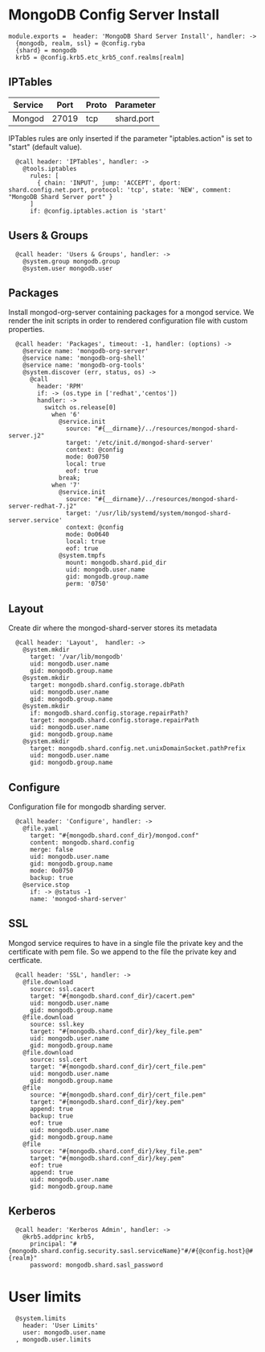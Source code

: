 
# MongoDB Config Server Install

    module.exports =  header: 'MongoDB Shard Server Install', handler: ->
      {mongodb, realm, ssl} = @config.ryba
      {shard} = mongodb
      krb5 = @config.krb5.etc_krb5_conf.realms[realm]

## IPTables

| Service       | Port  | Proto | Parameter       |
|---------------|-------|-------|-----------------|
| Mongod        | 27019 |  tcp  |  shard.port |

IPTables rules are only inserted if the parameter "iptables.action" is set to
"start" (default value).

      @call header: 'IPTables', handler: ->
        @tools.iptables
          rules: [
            { chain: 'INPUT', jump: 'ACCEPT', dport: shard.config.net.port, protocol: 'tcp', state: 'NEW', comment: "MongoDB Shard Server port" }
          ]
          if: @config.iptables.action is 'start'

## Users & Groups

      @call header: 'Users & Groups', handler: ->
        @system.group mongodb.group
        @system.user mongodb.user

## Packages

Install mongod-org-server containing packages for a mongod service. We render the init scripts
in order to rendered configuration file with custom properties.

      @call header: 'Packages', timeout: -1, handler: (options) ->
        @service name: 'mongodb-org-server'
        @service name: 'mongodb-org-shell'
        @service name: 'mongodb-org-tools'
        @system.discover (err, status, os) ->
          @call
            header: 'RPM'
            if: -> (os.type in ['redhat','centos'])
            handler: ->
              switch os.release[0]
                when '6'
                  @service.init
                    source: "#{__dirname}/../resources/mongod-shard-server.j2"
                    target: '/etc/init.d/mongod-shard-server'
                    context: @config
                    mode: 0o0750
                    local: true
                    eof: true
                  break;
                when '7'
                  @service.init
                    source: "#{__dirname}/../resources/mongod-shard-server-redhat-7.j2"
                    target: '/usr/lib/systemd/system/mongod-shard-server.service'
                    context: @config
                    mode: 0o0640
                    local: true
                    eof: true
                  @system.tmpfs
                    mount: mongodb.shard.pid_dir
                    uid: mongodb.user.name
                    gid: mongodb.group.name
                    perm: '0750'

## Layout

Create dir where the mongod-shard-server stores its metadata

      @call header: 'Layout',  handler: ->
        @system.mkdir
          target: '/var/lib/mongodb'
          uid: mongodb.user.name
          gid: mongodb.group.name
        @system.mkdir
          target: mongodb.shard.config.storage.dbPath
          uid: mongodb.user.name
          gid: mongodb.group.name
        @system.mkdir
          if: mongodb.shard.config.storage.repairPath?
          target: mongodb.shard.config.storage.repairPath
          uid: mongodb.user.name
          gid: mongodb.group.name
        @system.mkdir
          target: mongodb.shard.config.net.unixDomainSocket.pathPrefix
          uid: mongodb.user.name
          gid: mongodb.group.name

## Configure

Configuration file for mongodb sharding server.

      @call header: 'Configure', handler: ->
        @file.yaml
          target: "#{mongodb.shard.conf_dir}/mongod.conf"
          content: mongodb.shard.config
          merge: false
          uid: mongodb.user.name
          gid: mongodb.group.name
          mode: 0o0750
          backup: true
        @service.stop
          if: -> @status -1
          name: 'mongod-shard-server'

## SSL

Mongod service requires to have in a single file the private key and the certificate
with pem file. So we append to the file the private key and certficate.

      @call header: 'SSL', handler: ->
        @file.download
          source: ssl.cacert
          target: "#{mongodb.shard.conf_dir}/cacert.pem"
          uid: mongodb.user.name
          gid: mongodb.group.name
        @file.download
          source: ssl.key
          target: "#{mongodb.shard.conf_dir}/key_file.pem"
          uid: mongodb.user.name
          gid: mongodb.group.name
        @file.download
          source: ssl.cert
          target: "#{mongodb.shard.conf_dir}/cert_file.pem"
          uid: mongodb.user.name
          gid: mongodb.group.name
        @file
          source: "#{mongodb.shard.conf_dir}/cert_file.pem"
          target: "#{mongodb.shard.conf_dir}/key.pem"
          append: true
          backup: true
          eof: true
          uid: mongodb.user.name
          gid: mongodb.group.name
        @file
          source: "#{mongodb.shard.conf_dir}/key_file.pem"
          target: "#{mongodb.shard.conf_dir}/key.pem"
          eof: true
          append: true
          uid: mongodb.user.name
          gid: mongodb.group.name

## Kerberos

      @call header: 'Kerberos Admin', handler: ->
        @krb5.addprinc krb5,
          principal: "#{mongodb.shard.config.security.sasl.serviceName}"#/#{@config.host}@#{realm}"
          password: mongodb.shard.sasl_password

# User limits

      @system.limits
        header: 'User Limits'
        user: mongodb.user.name
      , mongodb.user.limits
